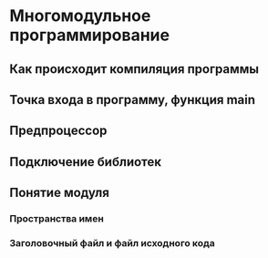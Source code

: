 # Многомодульное программирование
## Как происходит компиляция программы
## Точка входа в программу, функция main
## Предпроцессор
## Подключение библиотек
## Понятие модуля
### Пространства имен
### Заголовочный файл и файл исходного кода
